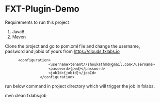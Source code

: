 # FXT-Plugin-Demo



Requirements to run this project
1. Java8
2. Maven

Clone the project and go to pom.xml file and change the username, password and jobid of yours from https://clouds.fxlabs.io 


          <configuration>
						<username>tenant//shoukathmd@gmail.com</username>
						<password>{pwd}</password>
						<jobId>{jobid}</jobId>
					</configuration>




run below command in project directory which will trigger the job in fxlabs.

mvn clean fxlabs:job
